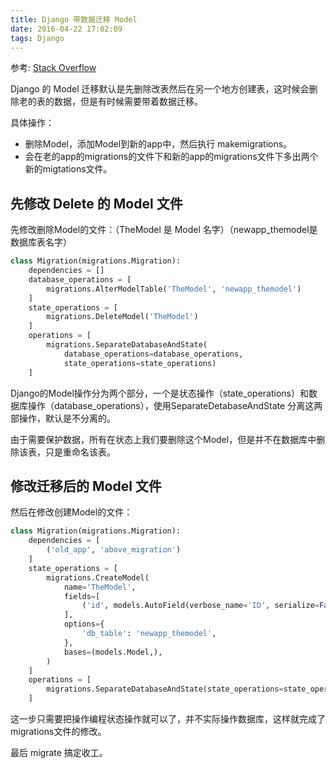 ```yaml
---
title: Django 带数据迁移 Model
date: 2016-04-22 17:02:09
tags: Django
---
```


参考: [Stack Overflow](http://stackoverflow.com/questions/25648393/how-to-move-a-model-between-two-django-apps-django-1-7/26472482#26472482)

Django 的 Model 迁移默认是先删除改表然后在另一个地方创建表，这时候会删除老的表的数据，但是有时候需要带着数据迁移。

具体操作：
- 删除Model，添加Model到新的app中，然后执行 makemigrations。
- 会在老的app的migrations的文件下和新的app的migrations文件下多出两个新的migtations文件。
<!--more-->

## 先修改 Delete 的 Model 文件

先修改删除Model的文件：（TheModel 是 Model 名字）（newapp_themodel是数据库表名字）

```python
class Migration(migrations.Migration):
    dependencies = []
    database_operations = [
        migrations.AlterModelTable('TheModel', 'newapp_themodel')
    ]
    state_operations = [
        migrations.DeleteModel('TheModel')
    ]
    operations = [
        migrations.SeparateDatabaseAndState(
            database_operations=database_operations,
            state_operations=state_operations)
    ]
```

Django的Model操作分为两个部分，一个是状态操作（state_operations）和数据库操作（database_operations），使用SeparateDetabaseAndState 分离这两部操作，默认是不分离的。

由于需要保护数据，所有在状态上我们要删除这个Model，但是并不在数据库中删除该表，只是重命名该表。


## 修改迁移后的 Model 文件
然后在修改创建Model的文件：

```python
class Migration(migrations.Migration):
    dependencies = [
        ('old_app', 'above_migration')
    ]
    state_operations = [
        migrations.CreateModel(
            name='TheModel',
            fields=[
                ('id', models.AutoField(verbose_name='ID', serialize=False, auto_created=True, primary_key=True)),
            ],
            options={
                'db_table': 'newapp_themodel',
            },
            bases=(models.Model,),
        )
    ]
    operations = [
        migrations.SeparateDatabaseAndState(state_operations=state_operations)
    ]
```
这一步只需要把操作编程状态操作就可以了，并不实际操作数据库，这样就完成了migrations文件的修改。

最后 migrate 搞定收工。




